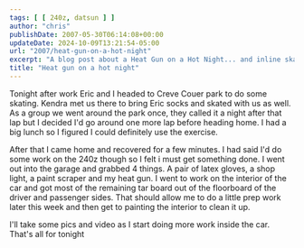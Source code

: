 ```yaml
---
tags: [ [ 240z, datsun ] ]
author: "chris"
publishDate: 2007-05-30T06:14:08+00:00
updateDate: 2024-10-09T13:21:54-05:00
url: "2007/heat-gun-on-a-hot-night"
excerpt: "A blog post about a Heat Gun on a Hot Night... and inline skating."
title: "Heat gun on a hot night"
---
```


Tonight after work Eric and I headed to Creve Couer park to do some skating. Kendra met us there to bring Eric socks and skated with us as well. As a group we went around the park once, they called it a night after that lap but I decided I'd go around one more lap before heading home. I had a big lunch so I figured I could definitely use the exercise.


After that I came home and recovered for a few minutes. I had said I'd do some work on the 240z though so I felt i must get something done. I went out into the garage and grabbed 4 things. A pair of latex gloves, a shop light, a paint scraper and my heat gun. I went to work on the interior of the car and got most of the remaining tar board out of the floorboard of the driver and passenger sides. That should allow me to do a little prep work later this week and then get to painting the interior to clean it up.


I'll take some pics and video as I start doing more work inside the car. That's all for tonight

